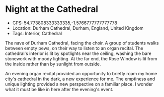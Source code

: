 # Night at the Cathedral

- GPS: 54.773808333333335,-1.5766777777777778
- Location: Durham Cathedral, Durham, England, United Kingdom
- Tags: Interior, Cathedral

The nave of Durham Cathedral, facing the choir. A group of students walks between empty pews, on their way to listen to an organ recital. The cathedral's interior is lit by spotlights near the ceiling, washing the bare stonework with moody lighting. At the far end, the Rose Window is lit from the inside rather than by sunlight from outside.

An evening organ recital provided an opportunity to briefly roam my home city's cathedral in the dark, a new experience for me. The emptiness and unique lighting provided a new perspective on a familiar place. I wonder what it must be like in here after the evening's event.
